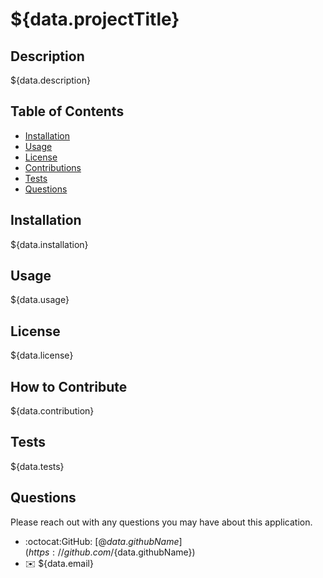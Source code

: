 # ${data.projectTitle}

## Description
${data.description}

## Table of Contents
- [Installation](#installation)
- [Usage](#usage)
- [License](#license)
- [Contributions](#how-to-contribute)
- [Tests](#tests)
- [Questions](#questions)

## Installation
${data.installation}

## Usage
${data.usage}

## License
${data.license}

## How to Contribute
${data.contribution}

## Tests
${data.tests}

## Questions
Please reach out with any questions you may have about this application.

* :octocat:GitHub: [@${data.githubName}](https://github.com/${data.githubName})
* :envelope: ${data.email}